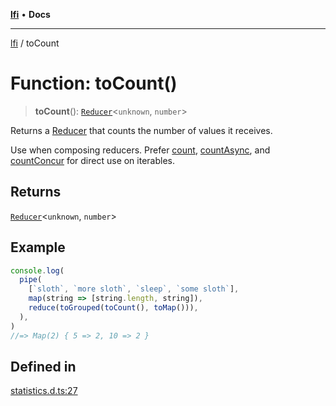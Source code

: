 [**lfi**](../readme.md) • **Docs**

***

[lfi](../globals.md) / toCount

# Function: toCount()

> **toCount**(): [`Reducer`](../type-aliases/Reducer.md)\<`unknown`, `number`\>

Returns a [Reducer](../type-aliases/Reducer.md) that counts the number of values it receives.

Use when composing reducers. Prefer [count](count.md), [countAsync](countAsync.md), and
[countConcur](countConcur.md) for direct use on iterables.

## Returns

[`Reducer`](../type-aliases/Reducer.md)\<`unknown`, `number`\>

## Example

```js
console.log(
  pipe(
    [`sloth`, `more sloth`, `sleep`, `some sloth`],
    map(string => [string.length, string]),
    reduce(toGrouped(toCount(), toMap())),
  ),
)
//=> Map(2) { 5 => 2, 10 => 2 }
```

## Defined in

[statistics.d.ts:27](https://github.com/TomerAberbach/lfi/blob/fd6e1ff9d7b7d249090f89ead6d0a30e26aba2e4/src/operations/statistics.d.ts#L27)
